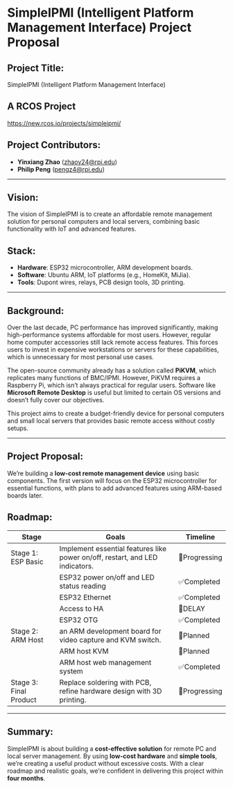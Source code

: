 # SimpleIPMI (Intelligent Platform Management Interface) Project Proposal

## Project Title:
SimpleIPMI (Intelligent Platform Management Interface)

## A RCOS Project
https://new.rcos.io/projects/simpleipmi/

## Project Contributors:
- **Yinxiang Zhao** (zhaoy24@rpi.edu)
- **Philip Peng** (pengz4@rpi.edu)

---

## Vision:
The vision of SimpleIPMI is to create an affordable remote management solution for personal computers and local servers, combining basic functionality with IoT and advanced features.

## Stack:
- **Hardware**: ESP32 microcontroller, ARM development boards.
- **Software**: Ubuntu ARM, IoT platforms (e.g., HomeKit, MiJia).
- **Tools**: Dupont wires, relays, PCB design tools, 3D printing.

---

## Background:
Over the last decade, PC performance has improved significantly, making high-performance systems affordable for most users. However, regular home computer accessories still lack remote access features. This forces users to invest in expensive workstations or servers for these capabilities, which is unnecessary for most personal use cases.

The open-source community already has a solution called **PiKVM**, which replicates many functions of BMC/IPMI. However, PiKVM requires a Raspberry Pi, which isn’t always practical for regular users. Software like **Microsoft Remote Desktop** is useful but limited to certain OS versions and doesn’t fully cover our objectives.

This project aims to create a budget-friendly device for personal computers and small local servers that provides basic remote access without costly setups.

---

## Project Proposal:
We’re building a **low-cost remote management device** using basic components. The first version will focus on the ESP32 microcontroller for essential functions, with plans to add advanced features using ARM-based boards later.

## Roadmap:

| Stage | Goals | Timeline |
|--------|-----------------|------------------------------------------------------------------------------------------------|
|   Stage 1: ESP Basic     | Implement essential features like power on/off, restart, and LED indicators. |  🔄Progressing |
|                          |  ESP32 power on/off and LED status reading                                   |  ✅Completed   |
|                          |  ESP32 Ethernet                                                              |  ✅Completed   |
|                          |  Access to HA                                                                |  🔄DELAY       |
|                          |  ESP32 OTG                                                                   |  ✅Completed   |
|   Stage 2: ARM Host      |  an ARM development board for video capture and KVM switch.                  |  📅Planned     |
|                          |  ARM host KVM                                                                |  📅Planned     |
|                          |  ARM host web management system                                              |  ✅Completed   |
|   Stage 3: Final Product | Replace soldering with PCB, refine hardware design with 3D printing.         |  🔄Progressing |

---

## Summary:
SimpleIPMI is about building a **cost-effective solution** for remote PC and local server management. By using **low-cost hardware** and **simple tools**, we’re creating a useful product without excessive costs. With a clear roadmap and realistic goals, we’re confident in delivering this project within **four months**.

